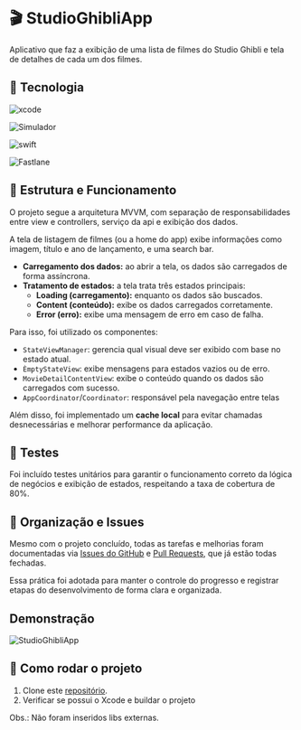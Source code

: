 # 🎬 StudioGhibliApp

Aplicativo que faz a exibição de uma lista de filmes do Studio Ghibli e tela de detalhes de cada um dos filmes. 




## 📱 Tecnologia

![xcode](https://img.shields.io/badge/Xcode-14.2-blue?style=for-the-badge&logo=xcode&logoColor=white)

![Simulador](https://img.shields.io/badge/Simulator-iPhone%2014%20%7C%20iOS%2016.2-lightgrey?style=for-the-badge&logo=apple&logoColor=black)
  
![swift](https://img.shields.io/badge/Swift-FA7343?style=for-the-badge&logo=swift&logoColor=white)

![Fastlane](https://img.shields.io/badge/Fastlane-rocket-purple)




## 🧩 Estrutura e Funcionamento

O projeto segue a arquitetura MVVM, com separação de responsabilidades entre view e controllers, serviço da api e exibição dos dados. 

A tela de listagem de filmes (ou a home do app) exibe informações como imagem, título e ano de lançamento, e uma search bar. 
- **Carregamento dos dados:** ao abrir a tela, os dados são carregados de forma assíncrona.
- **Tratamento de estados:** a tela trata três estados principais:
    - **Loading (carregamento):** enquanto os dados são buscados.
    - **Content (conteúdo):** exibe os dados carregados corretamente.
    - **Error (erro):** exibe uma mensagem de erro em caso de falha.

Para isso, foi utilizado os componentes: 
- `StateViewManager`: gerencia qual visual deve ser exibido com base no estado atual.
- `ÈmptyStateView`: exibe mensagens para estados vazios ou de erro.
- `MovieDetailContentView`: exibe o conteúdo quando os dados são carregados com sucesso.
- `AppCoordinator`/`Coordinator`: responsável pela navegação entre telas

Além disso, foi implementado um **cache local** para evitar chamadas desnecessárias e melhorar performance da aplicação.



## 🧪 Testes

Foi incluído testes unitários para garantir o funcionamento correto da lógica de negócios e exibição de estados, respeitando a taxa de cobertura de 80%.


## 📌 Organização e Issues

Mesmo com o projeto concluído, todas as tarefas e melhorias foram documentadas via [Issues do GitHub](https://github.com/BiancaButti/StudioGhibliApp/issues?q=is%3Aissue+state%3Aclosed) e [Pull Requests](https://github.com/BiancaButti/StudioGhibliApp/pulls?q=is%3Apr+is%3Aclosed), que já estão todas fechadas.

Essa prática foi adotada para manter o controle do progresso e registrar etapas do desenvolvimento de forma clara e organizada.


## Demonstração 

![StudioGhibliApp](https://github.com/user-attachments/assets/937a6771-9325-4bf5-8e94-ff36f419a502)


## 🚀 Como rodar o projeto
1. Clone este [repositório](https://github.com/BiancaButti/StudioGhibliApp.git).
2. Verificar se possui o Xcode e buildar o projeto

Obs.: Não foram inseridos libs externas. 

